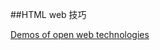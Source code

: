 ##HTML web 技巧

[Demos of open web technologies](https://developer.mozilla.org/en-US/docs/Web/Demos_of_open_web_technologies)